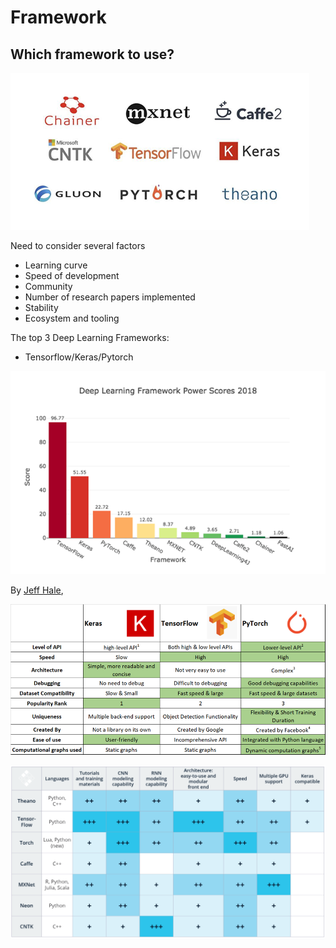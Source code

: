 # Framework

## Which framework to use?

![](../../.gitbook/assets/image%20%28213%29.png)

Need to consider several factors

* Learning curve
* Speed of development 
* Community 
* Number of research papers implemented 
* Stability 
* Ecosystem and tooling

The top 3 Deep Learning Frameworks:

* Tensorflow/Keras/Pytorch

![By&#xA0;Jeff Hale,](../../.gitbook/assets/image%20%28112%29.png)

By [Jeff Hale](https://www.linkedin.com/in/jeff-hale-99a7877/),

![](../../.gitbook/assets/image%20%28132%29.png)

![](../../.gitbook/assets/image%20%28121%29.png)

